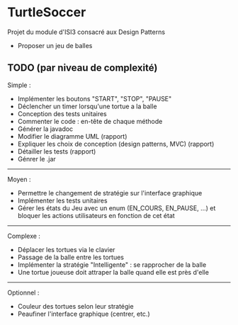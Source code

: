 # TurtleSoccer
Projet du module d'ISI3 consacré aux Design Patterns

* Proposer un jeu de balles

## TODO (par niveau de complexité)

Simple :
- Implémenter les boutons "START", "STOP", "PAUSE"
- Déclencher un timer lorsqu'une tortue a la balle
- Conception des tests unitaires
- Commenter le code : en-tête de chaque méthode
- Générer la javadoc
- Modifier le diagramme UML (rapport)
- Expliquer les choix de conception (design patterns, MVC) (rapport)
- Détailler les tests (rapport)
- Génrer le .jar
---
Moyen :
- Permettre le changement de stratégie sur l'interface graphique
- Implémenter les tests unitaires
- Gérer les états du Jeu avec un enum (EN_COURS, EN_PAUSE, ...) et bloquer les actions utilisateurs en fonction de cet état
---
Complexe :
- Déplacer les tortues via le clavier
- Passage de la balle entre les tortues
- Implémenter la stratégie "Intelligente" : se rapprocher de la balle
- Une tortue joueuse doit attraper la balle quand elle est près d'elle
---
Optionnel :
- Couleur des tortues selon leur stratégie
- Peaufiner l'interface graphique (centrer, etc.)


